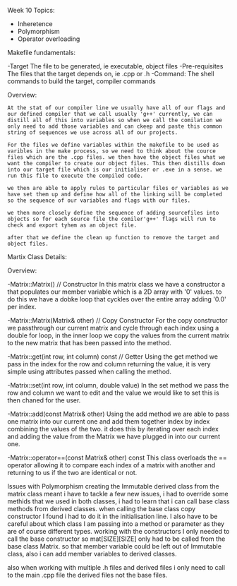 Week 10 Topics:
- Inheretence
- Polymorphism
- Operator overloading

Makefile fundamentals:

-Target
    The file to be generated, ie executable, object files
-Pre-requisites
    The files that the target depends on, ie .cpp or .h
-Command:
    The shell commands to build the target, compiler commands

Overview:

    At the stat of our compiler line we usually have all of our flags and our defined compiler that we call usually 'g++' currently, we can distill all of this into variables so when we call the comilation we only need to add those variables and can ckeep and paste this common string of sequences we use across all of our projects.

    For the files we define variables within the makefile to be used as varibles in the make process, so we need to think about the cource files which are the .cpp files. we then have the object files what we want the compiler to create our object files. This then distills down into our target file which is our initialiser or .exe in a sense. we run this file to execute the compiled code.

    we then are able to apply rules to particular files or variables as we have set them up and define how all of the linking will be completed so the sequence of our variables and flags with our files.

    we then more closely define the sequence of adding sourcefiles into objects so for each source file the comiler'g++' flags will run to check and export tyhem as an object file.

    after that we define the clean up function to remove the target and object files.



Martix Class Details:

Overview:

-Matrix::Matrix() // Constructor
In this matrix class we have a constructor a that populates our member variable which is a 2D array with '0' values. to do this we have a dobke loop that cyckles over the entire array adding '0.0' per index.

-Matrix::Matrix(Matrix& other) // Copy Constructor
For the copy constructor we passthrough our current matrix and cycle through each index using a double for loop, in the inner loop we copy the values from the current matrix to the new matrix that has been passed into the method.

-Matrix::get(int row, int column) const // Getter
Using the get method we pass in the index for the row and column returning the value, it is very simple using attributes passed when calling the method.

-Matrix::set(int row, int column, double value)
In the set method we pass the row and column we want to edit and the value we would like to set this is then chaned for the user.

-Matrix::add(const Matrix& other)
Using the add method we are able to pass one matrix into our current one and add them together index by index combining the values of the two. it does this by iterating over each index and adding the value from the Matrix we have plugged in into our current one.

-Matrix::operator==(const Matrix& other) const
This class overloads the == operator allowing it to compare each index of a matrix with another and returning to us if the two are identical or not.

Issues with Polymorphism
creating the Immutable derived class from the matrix class meant i have to tackle a few new issues, i had to override some methids that we used in both classes, i had to learn that i can call base class methods from derived classes. when calling the base class copy constructor I found i had to do it in the initialisation line. I also have to be careful about which class I am passing into a method or parameter as they are of course different types. working with the constructors I only needed to call the base constructor so mat[SIZE][SIZE] only had to be called from the base class Matrix. so that member variable could be left out of Immutable class, also i can add member variables to derived classes.

also when working with multiple .h files and derived files i only need to call to the main .cpp file the derived files not the base files.



